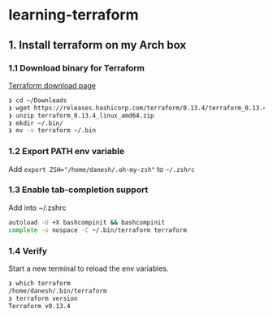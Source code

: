 # learning-terraform
## 1. Install terraform on my Arch box

### 1.1 Download binary for Terraform
[Terraform download page](https://www.terraform.io/downloads.html)

```bash
❯ cd ~/Downloads
❯ wget https://releases.hashicorp.com/terraform/0.13.4/terraform_0.13.4_linux_amd64.zip
❯ unzip terraform_0.13.4_linux_amd64.zip
❯ mkdir ~/.bin/
❯ mv -v terraform ~/.bin
```

### 1.2 Export PATH env variable
Add `export ZSH="/home/danesh/.oh-my-zsh"` to `~/.zshrc`

### 1.3 Enable tab-completion support
Add into ~/.zshrc
```bash
autoload -U +X bashcompinit && bashcompinit
complete -o nospace -C ~/.bin/terraform terraform
```

### 1.4 Verify
Start a new terminal to reload the env variables.
```bash
❯ which terraform
/home/danesh/.bin/terraform
❯ terraform version
Terraform v0.13.4
```
